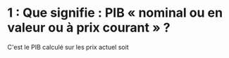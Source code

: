# 1 : Que signifie : PIB « nominal ou en valeur ou à prix courant » ?
C'est le PIB calculé sur les prix actuel soit